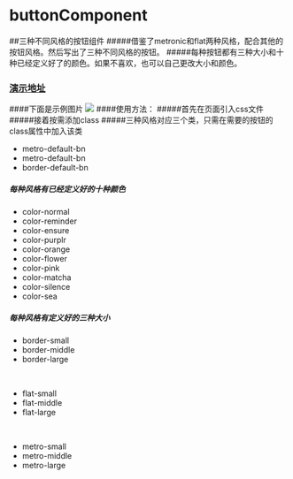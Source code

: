 # buttonComponent
##三种不同风格的按钮组件
#####借鉴了metronic和flat两种风格，配合其他的按钮风格。然后写出了三种不同风格的按钮。
#####每种按钮都有三种大小和十种已经定义好了的颜色。如果不喜欢，也可以自己更改大小和颜色。
### [演示地址](http://121.43.106.56:82/)
####下面是示例图片
![](https://github.com/PengLL/buttonComponent/raw/master/image/show.png)
####使用方法：
#####首先在页面引入css文件
#####接着按需添加class
#####三种风格对应三个类，只需在需要的按钮的class属性中加入该类
* metro-default-bn
* metro-default-bn
* border-default-bn

##### 每种风格有已经定义好的十种颜色

* color-normal
* color-reminder
* color-ensure
* color-purplr
* color-orange
* color-flower
* color-pink
* color-matcha
* color-silence
* color-sea

##### 每种风格有定义好的三种大小

* border-small
* border-middle
* border-large

<br/>

* flat-small
* flat-middle
* flat-large

<br/>

* metro-small
* metro-middle
* metro-large


